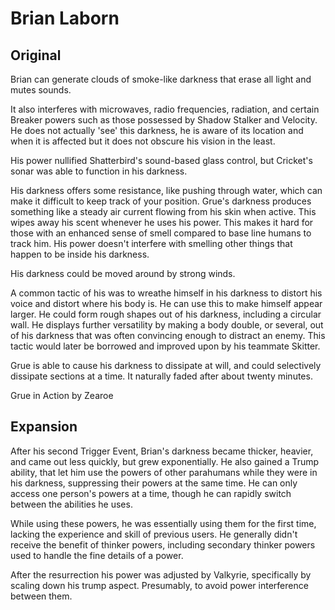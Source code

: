 # Brian Laborn
## Original
Brian can generate clouds of smoke-like darkness that erase all light and mutes sounds.

It also interferes with microwaves, radio frequencies, radiation, and certain Breaker powers such as those possessed by Shadow Stalker and Velocity. He does not actually 'see' this darkness, he is aware of its location and when it is affected but it does not obscure his vision in the least.

His power nullified Shatterbird's sound-based glass control, but Cricket's sonar was able to function in his darkness.

His darkness offers some resistance, like pushing through water, which can make it difficult to keep track of your position. Grue's darkness produces something like a steady air current flowing from his skin when active. This wipes away his scent whenever he uses his power. This makes it hard for those with an enhanced sense of smell compared to base line humans to track him. His power doesn't interfere with smelling other things that happen to be inside his darkness.

His darkness could be moved around by strong winds.

A common tactic of his was to wreathe himself in his darkness to distort his voice and distort where his body is. He can use this to make himself appear larger. He could form rough shapes out of his darkness, including a circular wall. He displays further versatility by making a body double, or several, out of his darkness that was often convincing enough to distract an enemy. This tactic would later be borrowed and improved upon by his teammate Skitter.

Grue is able to cause his darkness to dissipate at will, and could selectively dissipate sections at a time. It naturally faded after about twenty minutes.

Grue in Action by Zearoe
## Expansion
After his second Trigger Event, Brian's darkness became thicker, heavier, and came out less quickly, but grew exponentially. He also gained a Trump ability, that let him use the powers of other parahumans while they were in his darkness, suppressing their powers at the same time. He can only access one person's powers at a time, though he can rapidly switch between the abilities he uses.

While using these powers, he was essentially using them for the first time, lacking the experience and skill of previous users. He generally didn't receive the benefit of thinker powers, including secondary thinker powers used to handle the fine details of a power.

After the resurrection his power was adjusted by Valkyrie, specifically by scaling down his trump aspect. Presumably, to avoid power interference between them.

